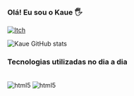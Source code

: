 ### Olá! Eu sou o Kaue 🖐️
[![Itch](https://img.shields.io/badge/Itch.io-FA5C5C?style=for-the-badge&logo=itchdotio&logoColor=white)](https://kakau02.itch.io/)

![Kaue GitHub stats](https://github-readme-stats.vercel.app/api?username=Kaue-cl&show_icons=true&theme=github_dark )

### Tecnologias utilizadas no dia a dia
<div style = "display:inline_block"><br/>
    <img align="center" alt="html5" src="https://img.shields.io/badge/Python-3776AB?style=for-the-badge&logo=python&logoColor=white">
    <img align="center" alt="html5" src="https://img.shields.io/badge/JavaScript-F7DF1E?style=for-the-badge&logo=javascript&logoColor=black">
</div>